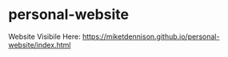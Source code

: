 # personal-website
Website Visibile Here: https://miketdennison.github.io/personal-website/index.html
